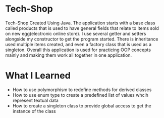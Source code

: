 # Tech-Shop
Tech-Shop Created Using Java. The application starts with a base class called products that is used to have general fields that relate to items sold on new egg(electronic online store). I use several getter and setters alongside my constructor to get the program started. There is inheritance used multiple items created, and even a factory class that is used as a singleton. Overall this application is used for practicing OOP concepts mainly and making them work all together in one application.

# What I Learned
* How to use polymorphism to redefine methods for derived classes
* How to use enum type to create a predefined list of values whcih represent textual data
* How to create a singleton class to provide global access to get the instance of the class
